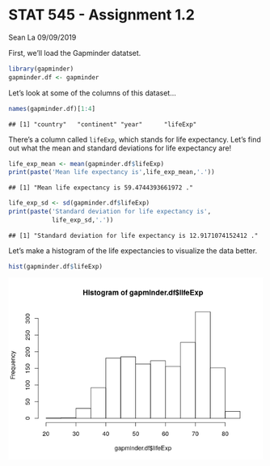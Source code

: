 STAT 545 - Assignment 1.2
================
Sean La
09/09/2019

First, we’ll load the Gapminder datatset.

``` r
library(gapminder)
gapminder.df <- gapminder
```

Let’s look at some of the columns of this dataset…

``` r
names(gapminder.df)[1:4]
```

    ## [1] "country"   "continent" "year"      "lifeExp"

There’s a column called `lifeExp`, which stands for life expectancy.
Let’s find out what the mean and standard deviations for life
expectancy are\!

``` r
life_exp_mean <- mean(gapminder.df$lifeExp)
print(paste('Mean life expectancy is',life_exp_mean,'.'))
```

    ## [1] "Mean life expectancy is 59.4744393661972 ."

``` r
life_exp_sd <- sd(gapminder.df$lifeExp)
print(paste('Standard deviation for life expectancy is',
            life_exp_sd,'.'))
```

    ## [1] "Standard deviation for life expectancy is 12.9171074152412 ."

Let’s make a histogram of the life expectancies to visualize the data
better.

``` r
hist(gapminder.df$lifeExp)
```

![](hw01_gapminder_files/figure-gfm/lifeExp_hist-1.png)<!-- -->
